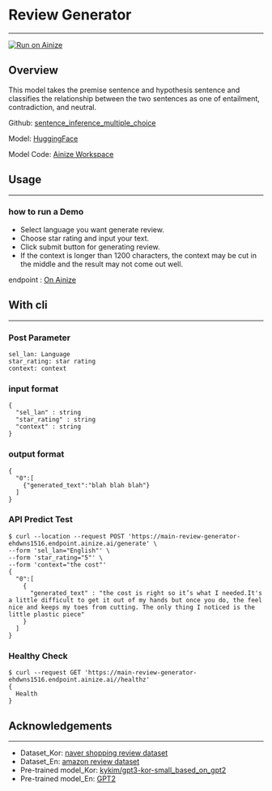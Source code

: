 # Review Generator
---
[![Run on Ainize](https://ainize.ai/images/run_on_ainize_button.svg)](https://ainize.web.app/redirect?git_repo=https://github.com/ehdwns1516/sentence_inference_multiple_choice)

## Overview
This model takes the premise sentence and hypothesis sentence and classifies the relationship between the two sentences as one of entailment, contradiction, and neutral.

Github: [sentence_inference_multiple_choice](https://github.com/ehdwns1516/sentence_inference_multiple_choice)

Model: [HuggingFace](https://huggingface.co/ehdwns1516/gpt2_review_star1)

Model Code: [Ainize Workspace](https://ainize.ai/workspace/create?imageId=hnj95592adzr02xPTqss&git=https://github.com/ehdwns1516/gpt2_review_fine-tunning_note)

## Usage
---
### how to run a Demo

* Select language you want generate review.
* Choose star rating and input your text.
* Click submit button for generating review.
* If the context is longer than 1200 characters, the context may be cut in the middle and the result may not come out well.

endpoint : [On Ainize](https://main-review-generator-ehdwns1516.endpoint.ainize.ai/)


## With cli
---
### Post Parameter
```
sel_lan: Language
star_rating: star rating
context: context
```

### input format
```
{
  "sel_lan" : string
  "star_rating" : string
  "context" : string
}
```

### output format
```
{
  "0":[
    {"generated_text":"blah blah blah"}
  ]
}
```

### API Predict Test
```
$ curl --location --request POST 'https://main-review-generator-ehdwns1516.endpoint.ainize.ai/generate' \
--form 'sel_lan="English"' \
--form 'star_rating="5"' \
--form 'context="the cost"'
{
  "0":[
    {
      "generated_text" : "the cost is right so it’s what I needed.It's a little difficult to get it out of my hands but once you do, the feel nice and keeps my toes from cutting. The only thing I noticed is the little plastic piece" 
    }
  ]
}
```

### Healthy Check
```
$ curl --request GET 'https://main-review-generator-ehdwns1516.endpoint.ainize.ai//healthz'
{
  Health
}
```

## Acknowledgements
---
* Dataset_Kor: [naver shopping review dataset](https://github.com/bab2min/corpus/tree/master/sentiment)
* Dataset_En: [amazon review dataset](https://huggingface.co/datasets/amazon_reviews_multi)
* Pre-trained model_Kor: [kykim/gpt3-kor-small_based_on_gpt2](https://huggingface.co/klue/roberta-base)
* Pre-trained model_En: [GPT2](https://huggingface.co/gpt2)

